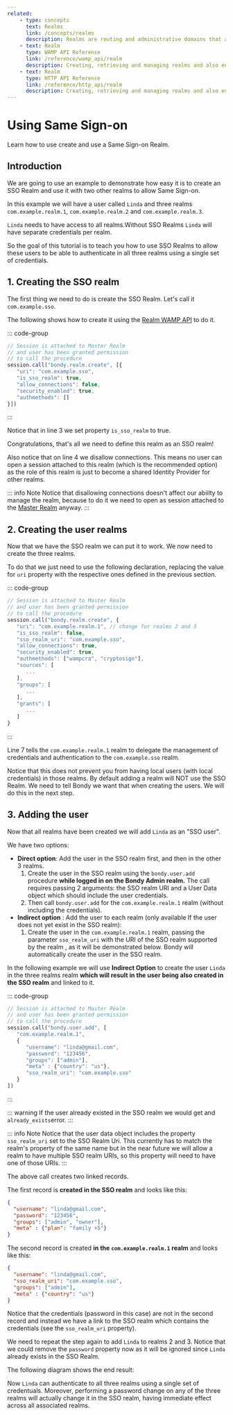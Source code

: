 ```yaml
---
related:
    - type: concepts
      text: Realms
      link: /concepts/realms
      description: Realms are routing and administrative domains that act as namespaces. All resources in Bondy belong to a Realm.
    - text: Realm
      type: WAMP API Reference
      link: /reference/wamp_api/realm
      description: Creating, retrieving and managing realms and also enabling, disabling and checking per realm security status.
    - text: Realm
      type: HTTP API Reference
      link: /reference/http_api/realm
      description: Creating, retrieving and managing realms and also enabling, disabling and checking per realm security status.
---
```

# Using Same Sign-on
Learn how to use create and use a Same Sign-on Realm.

## Introduction

We are going to use an example to demonstrate how easy it is to create an SSO Realm and use it with two other realms to allow Same Sign-on.

In this example we will have a user called `Linda` and three realms `com.example.realm.1`, `com.example.realm.2` and `com.example.realm.3`.

`Linda` needs to have access to all realms.Without SSO Realms `Linda` will have separate credentials per realm.

So the goal of this tutorial is to teach you how to use SSO Realms to allow these users to be able to authenticate in all three realms using a single set of credentials.


## 1. Creating the SSO realm
The first thing we need to do is create the SSO Realm. Let's call it `com.example.sso`.

The following shows how to create it using the [Realm WAMP API](/reference/wamp_api/realm) to do it.

::: code-group
```Javascript 6-7
// Session is attached to Master Realm
// and user has been granted permission
// to call the procedure
session.call("bondy.realm.create", [{
   "uri": "com.example.sso",
   "is_sso_realm": true,
   "allow_connections": false,
   "security_enabled": true,
   "authmethods": []
}])
```
:::

Notice that in line 3 we set property `is_sso_realm` to true.

Congratulations, that's all we need to define this realm as an SSO realm!

Also notice that on line 4 we disallow connections. This means no user can open a session attached to this realm (which is the recommended option) as the role of this realm is just to become a shared Identity Provider for other realms.

::: info Note
Notice that disallowing connections doesn't affect our abiilty to manage the realm, because to do it we need to open as session attached to the [Master Realm](/concepts/realms#master-realm) anyway.
:::

## 2. Creating the user realms
Now that we have the SSO realm we can put it to work. We now need to create the three realms.

To do that we just need to use the following declaration, replacing the value for `uri` property with the respective ones defined in the previous section.

::: code-group
```Javascript 6-7
// Session is attached to Master Realm
// and user has been granted permission
// to call the procedure
session.call("bondy.realm.create", {
   "uri": "com.example.realm.1", // change for realms 2 and 3
   "is_sso_realm": false,
   "sso_realm_uri": "com.example.sso",
   "allow_connections": true,
   "security_enabled": true,
   "authmethods": ["wampcra", "cryptosign"],
   "sources": [
      ...
   ],
   "groups": [
      ...
   ],
   "grants": [
      ...
   ]
}
```
:::

Line 7 tells the `com.example.realm.1` realm to delegate the management of credentials and authentication to the `com.example.sso` realm.

Notice that this does not prevent you from having local users (with local credentials) in those realms. By default adding a realm will NOT use the SSO Realm. We need to tell Bondy we want that when creating the users. We will do this in the next step.

## 3. Adding the user
Now that all realms have been created we will add `Linda` as an "SSO user".

We have two options:
* **Direct option**: Add the user in the SSO realm first, and then in the other 3 realms.
    1. Create the user in the SSO realm using the `bondy.user.add` procedure **while logged in on the Bondy Admin realm.** The call requires passing 2 arguments: the SSO realm URI and a User Data object which should include the user credentials.
    2. Then call `bondy.user.add` for the `com.example.realm.1` realm (without including the credentials).
* **Indirect option** : Add the user to each realm (only available If the user does not yet exist in the SSO realm):
    1. Create the user in the `com.example.realm.1` realm, passing the parameter `sso_realm_uri` with the URI of the SSO realm supported by the realm , as it will be demonstrated below. Bondy will automatically create the user in the SSO realm.

In the following example we will use **Indirect Option** to create the user `Linda` in the three realms realm **which will result in the user being also created in the SSO realm** and linked to it.

::: code-group
```Javascript 11
// Session is attached to Master Realm
// and user has been granted permission
// to call the procedure
session.call("bondy.user.add", [
   "com.example.realm.1",
   {
      "username": "linda@gmail.com",
      "password": "123456",
      "groups": ["admin"],
      "meta" : {"country": "us"},
      "sso_realm_uri": "com.example.sso"
   }
])
```
:::

::: warning
If the user already existed in the SSO realm we would get and `already_exists`error.
:::

::: info Note
Notice that the user data object includes the property `sso_realm_uri` set to the SSO Realm Uri. This currently has to match the realm's property of the same name but in the near future we will allow a realm to have multiple SSO realm URIs, so this property will need to have one of those URIs.
:::

The above call creates two linked records.

The first record is **created in the SSO realm** and looks like this:

```json
{
  "username": "linda@gmail.com",
  "password": "123456",
  "groups": ["admin", "owner"],
  "meta" : {"plan": "family +5"}
}
```

The second record is created **in the `com.example.realm.1` realm** and looks like this:

```json
{
  "username": "linda@gmail.com",
  "sso_realm_uri": "com.example.sso",
  "groups": ["admin"],
  "meta" : {"country": "us"}
}
```

Notice that the credentials (password in this case) are not in the second record and instead we have a link to the SSO realm which contains the credentials (see the `sso_realm_uri` property).

We need to repeat the step again to add `Linda` to realms 2 and 3. Notice that we could remove the `password` property now as it will be ignored since `Linda` already exists in the SSO Realm.

The following diagram shows the end result:

<ZoomImg src="/assets/sso_example.png"/>

Now `Linda` can authenticate to all three realms using a single set of credentuals. Moreover, performing a password change on any of the three realms will actually change it in the SSO realm, having immediate effect across all associated realms.



